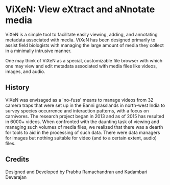 ViXeN: View eXtract and aNnotate media
=======================================

ViXeN is a simple tool to facilitate easily viewing, adding, and annotating
metadata associated with media.  ViXeN has been designed primarily to assist
field biologists with managing the large amount of media they collect in
a minimally intrusive manner.

One may think of ViXeN as a special, customizable file browser with which
one may view and edit metadata associated with media files like videos, images,
and audio.

History
--------

ViXeN was envisaged as a 'no-fuss' means to manage videos from 32 camera traps 
that were set up in the Banni grasslands in north-west India to survey species 
occurrence and interaction patterns, with a focus on carnivores. The research 
project began in 2013 and as of 2015 has resulted in 6000+ videos. When 
confronted with the daunting task of viewing and managing such volumes of 
media files, we realized that there was a dearth for tools to aid in the 
processing of such data. There were data managers for images but nothing suitable 
for video (and to a certain extent, audio) files.

Credits
-------

Designed and Developed by Prabhu Ramachandran and Kadambari Devarajan
